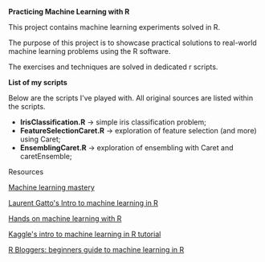 **Practicing Machine Learning with R**

This project contains machine learning experiments solved in R.

The purpose of this project is to showcase practical solutions to real-world machine learning problems using the R software.

The exercises and techniques are solved in dedicated r scripts.

**List of my scripts**

Below are the scripts I've played with. All original sources are listed within the scripts.

* **IrisClassification.R** -> simple iris classification problem;
* **FeatureSelectionCaret.R** -> exploration of feature selection (and more) using Caret;
* **EnsemblingCaret.R** -> exploration of ensembling with Caret and caretEnsemble;

Resources

[Machine learning mastery](https://machinelearningmastery.com/machine-learning-in-r-step-by-step/)

[Laurent Gatto's Intro to machine learning in R](https://lgatto.github.io/IntroMachineLearningWithR/index.html)

[Hands on machine learning with R](https://bradleyboehmke.github.io/HOML/)

[Kaggle's intro to machine learning in R tutorial](https://www.kaggle.com/code/camnugent/introduction-to-machine-learning-in-r-tutorial)

[R Bloggers: beginners guide to machine learning in R](https://www.r-bloggers.com/2022/02/beginners-guide-to-machine-learning-in-r-with-step-by-step-tutorial/)